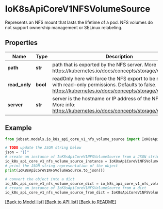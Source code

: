 # IoK8sApiCoreV1NFSVolumeSource

Represents an NFS mount that lasts the lifetime of a pod. NFS volumes do not support ownership management or SELinux relabeling.

## Properties

Name | Type | Description | Notes
------------ | ------------- | ------------- | -------------
**path** | **str** | path that is exported by the NFS server. More info: https://kubernetes.io/docs/concepts/storage/volumes#nfs | 
**read_only** | **bool** | readOnly here will force the NFS export to be mounted with read-only permissions. Defaults to false. More info: https://kubernetes.io/docs/concepts/storage/volumes#nfs | [optional] 
**server** | **str** | server is the hostname or IP address of the NFS server. More info: https://kubernetes.io/docs/concepts/storage/volumes#nfs | 

## Example

```python
from jobset.models.io_k8s_api_core_v1_nfs_volume_source import IoK8sApiCoreV1NFSVolumeSource

# TODO update the JSON string below
json = "{}"
# create an instance of IoK8sApiCoreV1NFSVolumeSource from a JSON string
io_k8s_api_core_v1_nfs_volume_source_instance = IoK8sApiCoreV1NFSVolumeSource.from_json(json)
# print the JSON string representation of the object
print(IoK8sApiCoreV1NFSVolumeSource.to_json())

# convert the object into a dict
io_k8s_api_core_v1_nfs_volume_source_dict = io_k8s_api_core_v1_nfs_volume_source_instance.to_dict()
# create an instance of IoK8sApiCoreV1NFSVolumeSource from a dict
io_k8s_api_core_v1_nfs_volume_source_from_dict = IoK8sApiCoreV1NFSVolumeSource.from_dict(io_k8s_api_core_v1_nfs_volume_source_dict)
```
[[Back to Model list]](../README.md#documentation-for-models) [[Back to API list]](../README.md#documentation-for-api-endpoints) [[Back to README]](../README.md)


